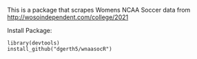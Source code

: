 This is a package that scrapes Womens NCAA Soccer data from http://wosoindependent.com/college/2021

Install Package:
```
library(devtools) 
install_github("dgerth5/wnaasocR")
```
